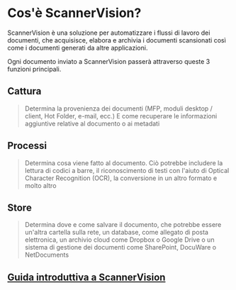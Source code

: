 # Cos'è ScannerVision?
ScannerVision è una soluzione per automatizzare i flussi di lavoro dei documenti, che acquisisce, elabora e archivia i documenti scansionati così come i documenti generati da altre applicazioni.

Ogni documento inviato a ScannerVision passerà attraverso queste 3 funzioni principali.

## Cattura
> Determina la provenienza dei documenti (MFP, moduli desktop / client, Hot Folder, e-mail, ecc.) E come recuperare le informazioni aggiuntive relative al documento o ai metadati

## Processi
> Determina cosa viene fatto al documento. Ciò potrebbe includere la lettura di codici a barre, il riconoscimento di testi con l'aiuto di Optical Character Recognition (OCR), la conversione in un altro formato e molto altro

## Store
> Determina dove e come salvare il documento, che potrebbe essere un'altra cartella sulla rete, un database, come allegato di posta elettronica, un archivio cloud come Dropbox o Google Drive o un sistema di gestione dei documenti come SharePoint, DocuWare o NetDocuments





## [Guida introduttiva a ScannerVision](/SVDOCS/it/docs/ScannerVision/getting-started)